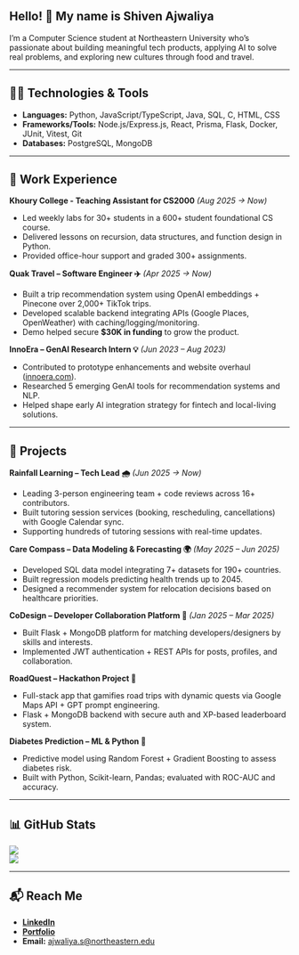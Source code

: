 ## Hello! 👋 My name is Shiven Ajwaliya  

I’m a Computer Science student at Northeastern University who’s passionate about building meaningful tech products, applying AI to solve real problems, and exploring new cultures through food and travel.  

---

## 🧑‍💻 Technologies & Tools  
- **Languages:** Python, JavaScript/TypeScript, Java, SQL, C, HTML, CSS  
- **Frameworks/Tools:** Node.js/Express.js, React, Prisma, Flask, Docker, JUnit, Vitest, Git  
- **Databases:** PostgreSQL, MongoDB  

---

## 💼 Work Experience  

**Khoury College - Teaching Assistant for CS2000** *(Aug 2025 → Now)*  
- Led weekly labs for 30+ students in a 600+ student foundational CS course.  
- Delivered lessons on recursion, data structures, and function design in Python.  
- Provided office-hour support and graded 300+ assignments.  

**Quak Travel – Software Engineer ✈️** *(Apr 2025 → Now)*  
- Built a trip recommendation system using OpenAI embeddings + Pinecone over 2,000+ TikTok trips.  
- Developed scalable backend integrating APIs (Google Places, OpenWeather) with caching/logging/monitoring.  
- Demo helped secure **$30K in funding** to grow the product.  

**InnoEra – GenAI Research Intern 💡** *(Jun 2023 – Aug 2023)*  
- Contributed to prototype enhancements and website overhaul ([innoera.com](https://linkedin.com/in/shiven-ajwaliya)).  
- Researched 5 emerging GenAI tools for recommendation systems and NLP.  
- Helped shape early AI integration strategy for fintech and local-living solutions.  

---

## 🚀 Projects  

**Rainfall Learning – Tech Lead 🌧️** *(Jun 2025 → Now)*  
- Leading 3-person engineering team + code reviews across 16+ contributors.  
- Built tutoring session services (booking, rescheduling, cancellations) with Google Calendar sync.  
- Supporting hundreds of tutoring sessions with real-time updates.  

**Care Compass – Data Modeling & Forecasting 🌍** *(May 2025 – Jun 2025)*  
- Developed SQL data model integrating 7+ datasets for 190+ countries.  
- Built regression models predicting health trends up to 2045.  
- Designed a recommender system for relocation decisions based on healthcare priorities.  

**CoDesign – Developer Collaboration Platform 🤝** *(Jan 2025 – Mar 2025)*  
- Built Flask + MongoDB platform for matching developers/designers by skills and interests.  
- Implemented JWT authentication + REST APIs for posts, profiles, and collaboration.  

**RoadQuest – Hackathon Project 🚌**  
- Full-stack app that gamifies road trips with dynamic quests via Google Maps API + GPT prompt engineering.  
- Flask + MongoDB backend with secure auth and XP-based leaderboard system.  

**Diabetes Prediction – ML & Python 🧪**  
- Predictive model using Random Forest + Gradient Boosting to assess diabetes risk.  
- Built with Python, Scikit-learn, Pandas; evaluated with ROC-AUC and accuracy.  

---

## 📊 GitHub Stats  
![](https://nirzak-streak-stats.vercel.app/?user=RemainingDelta&theme=dark&hide_border=false)  
![](https://github-readme-stats.vercel.app/api/top-langs/?username=remainingdelta&theme=dark&hide_border=false&layout=compact&hide=Jupyter%20Notebook)  

---

## 📬 Reach Me  
- [**LinkedIn**](https://linkedin.com/in/shiven-ajwaliya)  
- [**Portfolio**](https://remainingdelta.github.io)    
- **Email:** ajwaliya.s@northeastern.edu  
